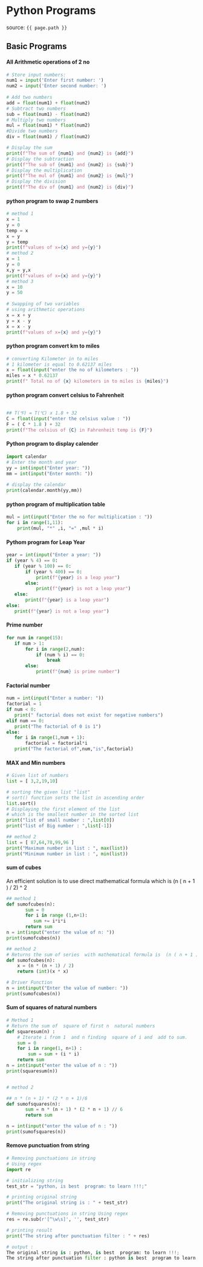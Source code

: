 # Python Programs
source: `{{ page.path }}`
## Basic Programs
#### All Arithmetic operations of 2 no
```python
# Store input numbers:  
num1 = input('Enter first number: ')  
num2 = input('Enter second number: ')  
  
# Add two numbers  
add = float(num1) + float(num2)  
# Subtract two numbers  
sub = float(num1) - float(num2)  
# Multiply two numbers  
mul = float(num1) * float(num2)  
#Divide two numbers  
div = float(num1) / float(num2)  

# Display the sum  
print(f"The sum of {num1} and {num2} is {add}") 
# Display the subtraction  
print(f"The sub of {num1} and {num2} is {sub}") 
# Display the multiplication  
print(f"The mul of {num1} and {num2} is {mul}") 
# Display the division  
print(f"The div of {num1} and {num2} is {div}")
```
#### python program to swap 2 numbers
```python
# method 1
x = 1  
y = 0  
temp = x
x = y
y = temp
print(f"values of x={x} and y={y}")
# method 2
x = 1  
y = 0  
x,y = y,x
print(f"values of x={x} and y={y}")
# method 3
x = 10
y = 50
  
# Swapping of two variables 
# using arithmetic operations 
x = x + y    
y = x - y   
x = x - y 
print(f"values of x={x} and y={y}")
```
#### python program convert km to miles

```python
# converting Kilometer in to miles 
# 1 kilometer is equal to 0.62137 miles
x = float(input("enter the no of kilometers : "))
miles = x * 0.62137
print(f" Total no of {x} kilometers in to miles is {miles}")
```

#### python program convert celsius to Fahrenheit

```python

## T(℉) = T(℃) x 1.8 + 32
C = float(input("enter the celsius value : "))
F = ( C * 1.8 ) + 32
print(f"The celsius of {C} in Fahrenheit temp is {F}")
```

#### Python program to display calender

```python
import calendar  
# Enter the month and year  
yy = int(input("Enter year: "))  
mm = int(input("Enter month: "))  
  
# display the calendar  
print(calendar.month(yy,mm))
```

#### python program of multiplication table

```python
mul = int(input("Enter the no for multiplication : "))
for i in range(1,11):
    print(mul, "*" ,i, "=" ,mul * i)
```    

#### Pythom program for Leap Year

```python
year = int(input("Enter a year: "))  
if (year % 4) == 0:  
   if (year % 100) == 0:  
       if (year % 400) == 0:  
           print(f"{year} is a leap year")  
       else:  
           print(f"{year} is not a leap year")  
   else:  
       print(f"{year} is a leap year")  
else:  
   print(f"{year} is not a leap year") 
```   

#### Prime number

```python
for num in range(15):  
   if num > 1:  
       for i in range(2,num):
           if (num % i) == 0: 
               break  
       else:  
           print(f"{num} is prime number") 
```
#### Factorial number

```python
num = int(input("Enter a number: "))  
factorial = 1  
if num < 0:  
   print(" factorial does not exist for negative numbers")  
elif num == 0:  
   print("The factorial of 0 is 1")  
else:  
   for i in range(1,num + 1):  
       factorial = factorial*i  
   print("The factorial of",num,"is",factorial)
```
#### MAX and Min numbers

```python
# Given list of numbers
list = [ 3,2,19,10]

# sorting the given list "list"
# sort() function sorts the list in ascending order
list.sort()
# Displaying the first element of the list
# which is the smallest number in the sorted list
print("list of small number : ",list[0])
print("list of Big number : ",list[-1])

## method 2
list = [ 87,64,78,99,96 ]
print("Maximum number in list : ", max(list))
print("Minimum number in list : ", min(list))
```

#### sum of cubes 
An efficient solution is to use direct mathematical formula which is (n ( n + 1 ) / 2) ^ 2

```python
## method 1
def sumofcubes(n):
       sum = 0
       for i in range (1,n+1):
          sum += i*i*i
       return sum
n = int(input("enter the value of n: "))
print(sumofcubes(n))           

## method 2
# Returns the sum of series  with mathematical formula is  (n ( n + 1 ) / 2) ^ 2
def sumofcubes(n): 
	x = (n * (n + 1) / 2) 
	return (int)(x * x) 

# Driver Function 
n = int(input("Enter the value of number: "))
print(sumofcubes(n)) 

```
#### Sum of squares of natural numbers

```python
# Method 1
# Return the sum of  square of first n  natural numbers 
def squaresum(n) : 
	# Iterate i from 1  and n finding  square of i and  add to sum. 
	sum = 0
	for i in range(1, n+1) : 
		sum = sum + (i * i) 
	return sum 
n = int(input("enter the value of n : "))
print(squaresum(n)) 


# method 2

## n * (n + 1) * (2 * n + 1)/6 
def sumofsquares(n):
       sum = n * (n + 1) * (2 * n + 1) // 6
       return sum

n = int(input("enter the value of n : "))
print(sumofsquares(n))
```

#### Remove punctuation from string
```python
# Removing punctuations in string 
# Using regex 
import re 

# initializing string 
test_str = "python, is best  program: to learn !!!;"

# printing original string 
print("The original string is : " + test_str) 

# Removing punctuations in string Using regex 
res = re.sub(r'[^\w\s]', '', test_str) 

# printing result 
print("The string after punctuation filter : " + res) 

# output :
The original string is : python, is best  program: to learn !!!;
The string after punctuation filter : python is best  program to learn

```
